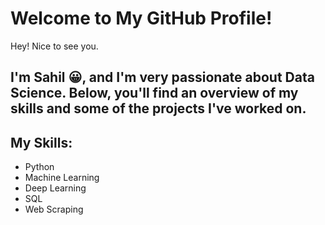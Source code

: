 # Welcome to My GitHub Profile!

Hey! Nice to see you.

## I'm Sahil 😀, and I'm very passionate about Data Science. Below, you'll find an overview of my skills and some of the projects I've worked on.

## My Skills:
- Python
- Machine Learning
- Deep Learning
- SQL
- Web Scraping
